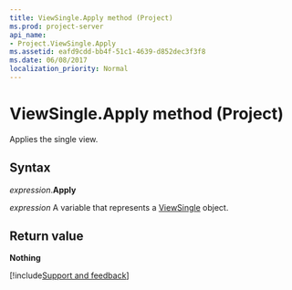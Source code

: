 ```yaml
---
title: ViewSingle.Apply method (Project)
ms.prod: project-server
api_name:
- Project.ViewSingle.Apply
ms.assetid: eafd9cdd-bb4f-51c1-4639-d852dec3f3f8
ms.date: 06/08/2017
localization_priority: Normal
---
```



# ViewSingle.Apply method (Project)

Applies the single view.


## Syntax

_expression_.**Apply**

 _expression_ A variable that represents a [ViewSingle](./Project.ViewSingle.md) object.


## Return value

 **Nothing**

[!include[Support and feedback](~/includes/feedback-boilerplate.md)]